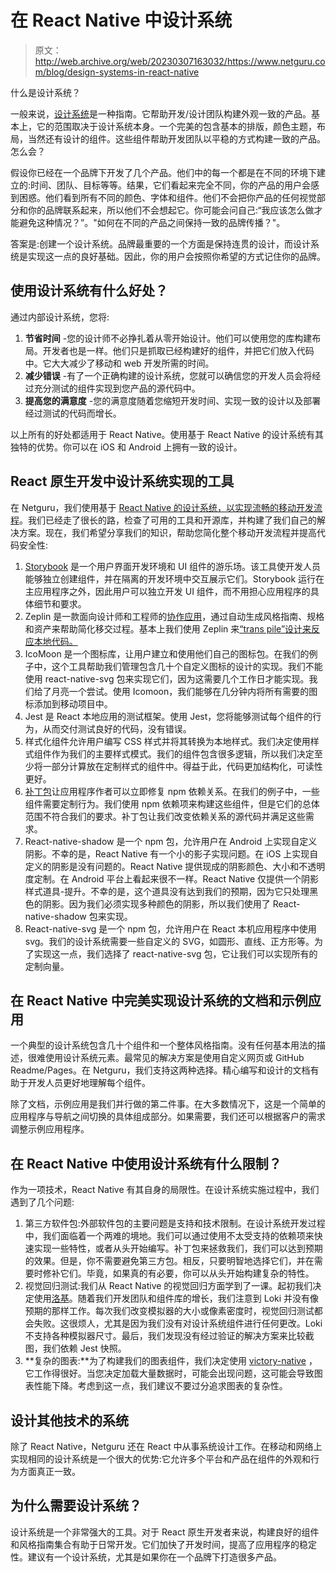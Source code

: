 # 在 React Native 中设计系统

> 原文：<http://web.archive.org/web/20230307163032/https://www.netguru.com/blog/design-systems-in-react-native>

 什么是设计系统？

一般来说，[设计系统](/web/20220927113708/https://www.netguru.com/blog/what-is-a-design-system)是一种指南。它帮助开发/设计团队构建外观一致的产品。基本上，它的范围取决于设计系统本身。一个完美的包含基本的排版，颜色主题，布局，当然还有设计的组件。这些组件帮助开发团队以平稳的方式构建一致的产品。怎么会？

假设你已经在一个品牌下开发了几个产品。他们中的每一个都是在不同的环境下建立的:时间、团队、目标等等。结果，它们看起来完全不同，你的产品的用户会感到困惑。他们看到所有不同的颜色、字体和组件。他们不会把你产品的任何视觉部分和你的品牌联系起来，所以他们不会想起它。你可能会问自己:“我应该怎么做才能避免这种情况？”。"如何在不同的产品之间保持一致的品牌传播？"。

答案是:创建一个设计系统。品牌最重要的一个方面是保持连贯的设计，而设计系统是实现这一点的良好基础。因此，你的用户会按照你希望的方式记住你的品牌。

## 使用设计系统有什么好处？

通过内部设计系统，您将:

1.  **节省时间** -您的设计师不必挣扎着从零开始设计。他们可以使用您的库构建布局。开发者也是一样。他们只是抓取已经构建好的组件，并把它们放入代码中。它大大减少了移动和 web 开发所需的时间。
2.  **减少错误** -有了一个正确构建的设计系统，您就可以确信您的开发人员会将经过充分测试的组件实现到您产品的源代码中。
3.  **提高您的满意度** -您的满意度随着您缩短开发时间、实现一致的设计以及部署经过测试的代码而增长。

以上所有的好处都适用于 React Native。使用基于 React Native 的设计系统有其独特的优势。你可以在 iOS 和 Android 上拥有一致的设计。

## **React 原生开发中设计系统实现的工具**

在 Netguru，我们使用基于 [React Native 的设计系统，以实现流畅的移动开发流程](/web/20220927113708/https://www.netguru.com/glossary/react-native)。我们已经走了很长的路，检查了可用的工具和开源库，并构建了我们自己的解决方案。现在，我们希望分享我们的知识，帮助您简化整个移动开发流程并提高代码安全性:

1.  [Storybook](http://web.archive.org/web/20220927113708/https://storybook.js.org/) 是一个用户界面开发环境和 UI 组件的游乐场。该工具使开发人员能够独立创建组件，并在隔离的开发环境中交互展示它们。Storybook 运行在主应用程序之外，因此用户可以独立开发 UI 组件，而不用担心应用程序的具体细节和要求。
2.  Zeplin 是一款面向设计师和工程师的[协作应用](/web/20220927113708/https://www.netguru.com/featured/hive-a-secret-child-of-asana-and-trello)，通过自动生成风格指南、规格和资产来帮助简化移交过程。基本上我们使用 Zeplin 来[“trans pile”设计来反应本地代码。](/web/20220927113708/https://www.netguru.com/featured/shepper-physical-assets-checks)
3.  IcoMoon 是一个图标库，让用户建立和使用他们自己的图标包。在我们的例子中，这个工具帮助我们管理包含几十个自定义图标的设计的实现。我们不能使用 react-native-svg 包来实现它们，因为这需要几个工作日才能实现。我们给了月亮一个尝试。使用 Icomoon，我们能够在几分钟内将所有需要的图标添加到移动项目中。
4.  Jest 是 React 本地应用的测试框架。使用 Jest，您将能够测试每个组件的行为，从而交付测试良好的代码，没有错误。
5.  样式化组件允许用户编写 CSS 样式并将其转换为本地样式。我们决定使用样式组件作为我们的主要样式模式。我们的组件包含很多逻辑，所以我们决定至少将一部分计算放在定制样式的组件中。得益于此，代码更加结构化，可读性更好。
6.  [补丁包](http://web.archive.org/web/20220927113708/https://www.npmjs.com/package/patch-package)让应用程序作者可以立即修复 npm 依赖关系。在我们的例子中，一些组件需要定制行为。我们使用 npm 依赖项来构建这些组件，但是它们的总体范围不符合我们的要求。补丁包让我们改变依赖关系的源代码并满足这些需求。
7.  React-native-shadow 是一个 npm 包，允许用户在 Android 上实现自定义阴影。不幸的是，React Native 有一个小的影子实现问题。在 iOS 上实现自定义的阴影是没有问题的。React Native 提供现成的阴影颜色、大小和不透明度定制。在 Android 平台上看起来很不一样。React Native 仅提供一个阴影样式道具-提升。不幸的是，这个道具没有达到我们的预期，因为它只处理黑色的阴影。因为我们必须实现多种颜色的阴影，所以我们使用了 React-native-shadow 包来实现。
8.  React-native-svg 是一个 npm 包，允许用户在 React 本机应用程序中使用 svg。我们的设计系统需要一些自定义的 SVG，如圆形、直线、正方形等。为了实现这一点，我们选择了 react-native-svg 包，它让我们可以实现所有的定制向量。

## **在 React Native 中完美实现设计系统的文档和示例应用**

一个典型的设计系统包含几十个组件和一个整体风格指南。没有任何基本用法的描述，很难使用设计系统元素。最常见的解决方案是使用自定义网页或 GitHub Readme/Pages。在 Netguru，我们支持这两种选择。精心编写和设计的文档有助于开发人员更好地理解每个组件。

除了文档，示例应用是我们并行做的第二件事。在大多数情况下，这是一个简单的应用程序与导航之间切换的具体组成部分。如果需要，我们还可以根据客户的需求调整示例应用程序。

## 在 React Native 中使用设计系统有什么限制？

作为一项技术，React Native 有其自身的局限性。在设计系统实施过程中，我们遇到了几个问题:

1.  第三方软件包:外部软件包的主要问题是支持和技术限制。在设计系统开发过程中，我们面临着一个两难的境地。我们可以通过使用不太受支持的依赖项来快速实现一些特性，或者从头开始编写。补丁包来拯救我们，我们可以达到预期的效果。但是，你不需要避免第三方包。相反，只要明智地选择它们，并在需要时修补它们。毕竟，如果真的有必要，你可以从头开始构建复杂的特性。
2.  视觉回归测试:我们从 React Native 的视觉回归方面学到了一课。起初我们决定使用[洛基](http://web.archive.org/web/20220927113708/https://github.com/oblador/loki)。随着我们开发团队和组件库的增长，我们注意到 Loki 并没有像预期的那样工作。每次我们改变模拟器的大小或像素密度时，视觉回归测试都会失败。这很烦人，尤其是因为我们没有对设计系统组件进行任何更改。Loki 不支持各种模拟器尺寸。最后，我们发现没有经过验证的解决方案来比较截图，我们依赖 Jest 快照。
3.  **复杂的图表:**为了构建我们的图表组件，我们决定使用 [victory-native](http://web.archive.org/web/20220927113708/https://github.com/FormidableLabs/victory-native) ，它工作得很好。当您决定加载大量数据时，可能会出现问题，这可能会导致图表性能下降。考虑到这一点，我们建议不要过分追求图表的复杂性。

## **设计其他技术的系统**

除了 React Native，Netguru 还在 React 中从事系统设计工作。在移动和网络上实现相同的设计系统是一个很大的优势:它允许多个平台和产品在组件的外观和行为方面真正一致。

## **为什么需要设计系统？**

设计系统是一个非常强大的工具。对于 React 原生开发者来说，构建良好的组件和风格指南集合有助于日常开发。它们加快了开发时间，提高了应用程序的稳定性。建议有一个设计系统，尤其是如果你在一个品牌下打造很多产品。